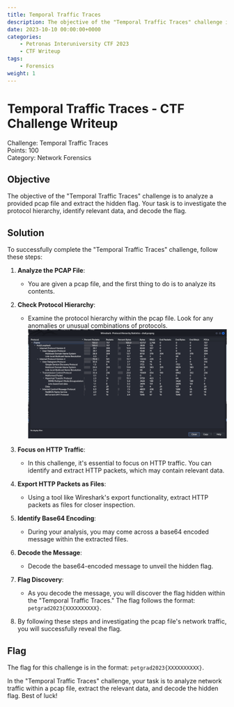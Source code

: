 ```yaml
---
title: Temporal Traffic Traces
description: The objective of the "Temporal Traffic Traces" challenge is to analyze a provided pcap file and extract the hidden flag. Your task is to investigate the protocol hierarchy, identify relevant data, and decode the flag.
date: 2023-10-10 00:00:00+0000
categories:
    - Petronas Interuniversity CTF 2023
    - CTF Writeup
tags:
    - Forensics
weight: 1     
---
```

# Temporal Traffic Traces - CTF Challenge Writeup

Challenge: Temporal Traffic Traces  
Points: 100  
Category: Network Forensics  

## Objective
The objective of the "Temporal Traffic Traces" challenge is to analyze a provided pcap file and extract the hidden flag. Your task is to investigate the protocol hierarchy, identify relevant data, and decode the flag.

## Solution
To successfully complete the "Temporal Traffic Traces" challenge, follow these steps:

1. **Analyze the PCAP File**:
   - You are given a pcap file, and the first thing to do is to analyze its contents.

2. **Check Protocol Hierarchy**:
   - Examine the protocol hierarchy within the pcap file. Look for any anomalies or unusual combinations of protocols.
![Protocol Hierarchy](protocol.png)

3. **Focus on HTTP Traffic**:
   - In this challenge, it's essential to focus on HTTP traffic. You can identify and extract HTTP packets, which may contain relevant data.

4. **Export HTTP Packets as Files**:
   - Using a tool like Wireshark's export functionality, extract HTTP packets as files for closer inspection.

5. **Identify Base64 Encoding**:
   - During your analysis, you may come across a base64 encoded message within the extracted files.

6. **Decode the Message**:
   - Decode the base64-encoded message to unveil the hidden flag.

7. **Flag Discovery**:
   - As you decode the message, you will discover the flag hidden within the "Temporal Traffic Traces." The flag follows the format: `petgrad2023{XXXXXXXXXX}`.

8. By following these steps and investigating the pcap file's network traffic, you will successfully reveal the flag.

## Flag
The flag for this challenge is in the format: `petgrad2023{XXXXXXXXXX}`.

In the "Temporal Traffic Traces" challenge, your task is to analyze network traffic within a pcap file, extract the relevant data, and decode the hidden flag. Best of luck!
